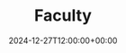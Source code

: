 ---
weight: 2000
title: "Faculty"
description: "Explore faculty opportunities at all levels, including Assistant Professor, Associate Professor, and Full Professor."
icon: article
date: 2024-12-27T12:00:00+00:00
---